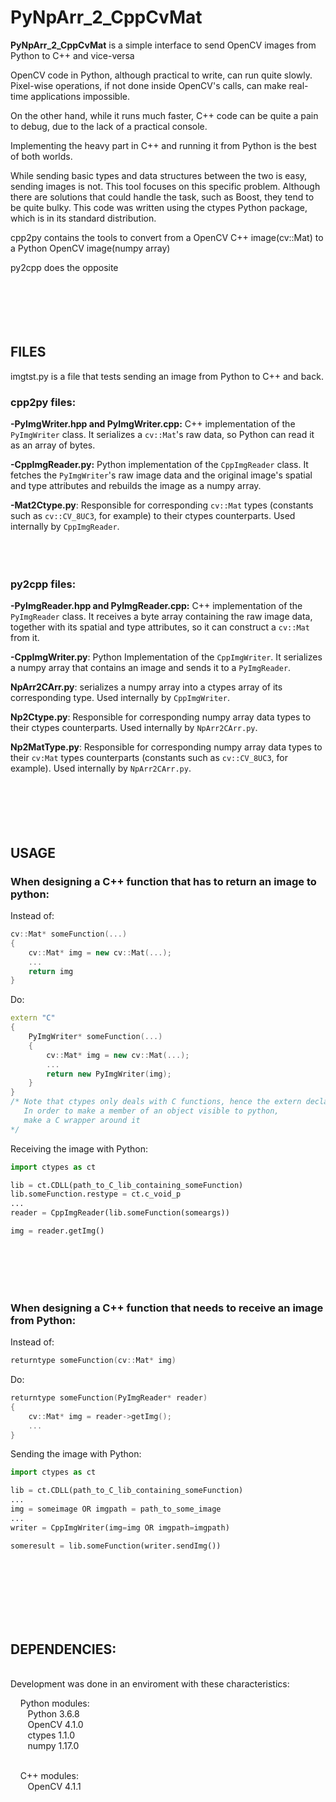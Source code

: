# PyNpArr_2_CppCvMat

__PyNpArr_2_CppCvMat__ is a simple interface to send OpenCV images from Python to C++ and vice-versa

OpenCV code in Python, although practical to write, can run quite slowly. Pixel-wise operations, if not done inside OpenCV's calls, can make real-time applications impossible.

On the other hand, while it runs much faster, C++ code can be quite a pain to debug, due to the lack of a practical console.

Implementing the heavy part in C++ and running it from Python is the best of both worlds.

While sending basic types and data structures between the two is easy, sending images is not. This tool focuses on this specific problem. Although there are solutions that could handle the task, such as Boost, they tend to be quite bulky. This code was written using the ctypes Python package, which is in its standard distribution.


cpp2py contains the tools to convert from a OpenCV C++ image(cv::Mat) to a Python OpenCV image(numpy array)

py2cpp does the opposite
<br><br><br><br><br><br>
## FILES

imgtst.py is a file that tests sending an image from Python to C++ and back.


### cpp2py files:

  __-PyImgWriter.hpp and PyImgWriter.cpp:__ C++ implementation of the `PyImgWriter` class.
       It serializes a `cv::Mat`'s raw data, so Python can read it as an array of bytes.
                
  __-CppImgReader.py:__ Python implementation of the `CppImgReader` class.
       It fetches the `PyImgWriter`'s raw image data and the original image's
       spatial and type attributes and rebuilds the image as a numpy array.
              
  __-Mat2Ctype.py__: Responsible for corresponding `cv::Mat` types (constants such as `cv::CV_8UC3`, for example)
       to their ctypes counterparts. Used internally by `CppImgReader`.<br><br><br><br>
### py2cpp files:

  __-PyImgReader.hpp and PyImgReader.cpp:__ C++ implementation of the `PyImgReader` class.
       It receives a byte array containing the raw image data, together with
       its spatial and type attributes, so it can construct a `cv::Mat` from it.
                
  __-CppImgWriter.py__: Python Implementation of the `CppImgWriter`. It serializes a numpy array
       that contains an image and sends it to a `PyImgReader`.
                
  __NpArr2CArr.py__: serializes a numpy array into a ctypes array of its corresponding type.
       Used internally by `CppImgWriter`.
                
  __Np2Ctype.py__: Responsible for corresponding numpy array data types to their ctypes counterparts.
       Used internally by `NpArr2CArr.py`.
                
  __Np2MatType.py__: Responsible for corresponding numpy array data types 
       to their `cv:Mat` types counterparts (constants such as `cv::CV_8UC3`, for example).
       Used internally by `NpArr2CArr.py`.
<br><br><br><br><br><br>
## USAGE


### When designing a C++ function that has to return an image to python:

Instead of:
    
```c++
cv::Mat* someFunction(...)
{
    cv::Mat* img = new cv::Mat(...);
    ...
    return img
}
```


Do:

```c++
extern "C"
{
    PyImgWriter* someFunction(...)
    {
        cv::Mat* img = new cv::Mat(...);
        ...
        return new PyImgWriter(img);
    }
}
/* Note that ctypes only deals with C functions, hence the extern declaration
   In order to make a member of an object visible to python,
   make a C wrapper around it
*/
```
    

Receiving the image with Python:

```python
import ctypes as ct

lib = ct.CDLL(path_to_C_lib_containing_someFunction)
lib.someFunction.restype = ct.c_void_p
...
reader = CppImgReader(lib.someFunction(someargs))

img = reader.getImg()
```
<br><br><br><br>
### When designing a C++ function that needs to receive an image from Python:

Instead of:
    
```c++
returntype someFunction(cv::Mat* img)
```    
    
    
Do:

```c++   
returntype someFunction(PyImgReader* reader)
{
    cv::Mat* img = reader->getImg();
    ...
}
```
    
    
Sending the image with Python:

```python
import ctypes as ct

lib = ct.CDLL(path_to_C_lib_containing_someFunction)
...
img = someimage OR imgpath = path_to_some_image
...
writer = CppImgWriter(img=img OR imgpath=imgpath)

someresult = lib.someFunction(writer.sendImg())
```
<br><br><br><br><br><br>
## DEPENDENCIES:
<br>Development was done in an enviroment with these characteristics:
    
 &nbsp;&nbsp;&nbsp;&nbsp;Python modules:
<br> &nbsp;&nbsp;&nbsp;&nbsp;&nbsp;&nbsp;&nbsp;Python 3.6.8
<br> &nbsp;&nbsp;&nbsp;&nbsp;&nbsp;&nbsp;&nbsp;OpenCV 4.1.0
<br> &nbsp;&nbsp;&nbsp;&nbsp;&nbsp;&nbsp;&nbsp;ctypes 1.1.0
<br> &nbsp;&nbsp;&nbsp;&nbsp;&nbsp;&nbsp;&nbsp;numpy 1.17.0
       
<br> &nbsp;&nbsp;&nbsp;&nbsp;C++ modules:
<br> &nbsp;&nbsp;&nbsp;&nbsp;&nbsp;&nbsp;&nbsp;OpenCV 4.1.1
    
    
    
    
    
    
    
    
    
    
    
    
    
    
    
    
    
    
    
    
    
    
